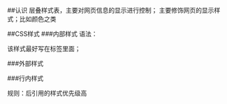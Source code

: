 ##认识
层叠样式表，主要对网页信息的显示进行控制；
主要修饰网页的显示样式；比如颜色之类

##CSS样式
###内部样式
语法：
<style type="text/css">
 此处是css语句
</style>

该样式最好写在<head>标签里面；


###外部样式
<link rel="stylesheet" type="text/css" href="css/style1.css" />

###行内样式
<p style=""></p>

规则：后引用的样式优先级高

